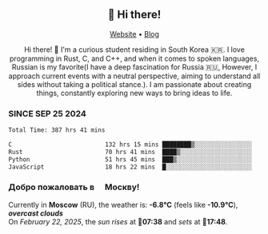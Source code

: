 <h2 align="center">👋 Hi there!</h2>
<p align="center">
  <a href="https://urdekcah.ru">Website</a> •
  <a href="https://urdekcah.blog">Blog</a>
</p>

<p align="center">
  Hi there! 👋 I'm a curious student residing in South Korea 🇰🇷. I love programming in Rust, C, and C++, and when it comes to spoken languages, Russian is my favorite(I have a deep fascination for Russia 🇷🇺, However, I approach current events with a neutral perspective, aiming to understand all sides without taking a political stance.). I am passionate about creating things, constantly exploring new ways to bring ideas to life.
</p>

### SINCE SEP 25 2024
<!--START_SECTION:waka-->
<!--LAST_WAKA_UPDATE:2025-02-21 18:28:23-->
```txt
Total Time: 387 hrs 41 mins

C                          132 hrs 15 mins ████████▒░░░░░░░░░░░░░░░░   33.19 %
Rust                       70 hrs 41 mins  ████▒░░░░░░░░░░░░░░░░░░░░   17.74 %
Python                     51 hrs 45 mins  ███▒░░░░░░░░░░░░░░░░░░░░░   12.99 %
JavaScript                 18 hrs 22 mins  █░░░░░░░░░░░░░░░░░░░░░░░░   04.61 %
```
<!--END_SECTION:waka-->

<h3>Добро пожаловать в <img src="https://cdn-icons-png.flaticon.com/512/197/197408.png" width="13"/> Москву!</h3>

<!--START_SECTION:weather:moscow-->
<!--LAST_WEATHER_UPDATE:2025-02-22 03:23:08-->
Currently in **Moscow** (RU), the weather is: **-6.8°C** (feels like **-10.9°C**), ***overcast clouds***<br/>
On *February 22, 2025*, the *sun rises* at 🌅**07:38** and *sets* at 🌇**17:48**.
<!--END_SECTION:weather-->
